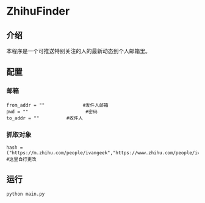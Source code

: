 # ZhihuFinder
## 介绍
本程序是一个可推送特别关注的人的最新动态到个人邮箱里。
## 配置
### 邮箱
```
from_addr = ""       		#发件人邮箱
pwd = ""                     #密码
to_addr = ""          #收件人
```
### 抓取对象
```
hash = ("https://m.zhihu.com/people/ivangeek","https://www.zhihu.com/people/ivangeek") #这里自行更改
```
## 运行
```
python main.py
```
